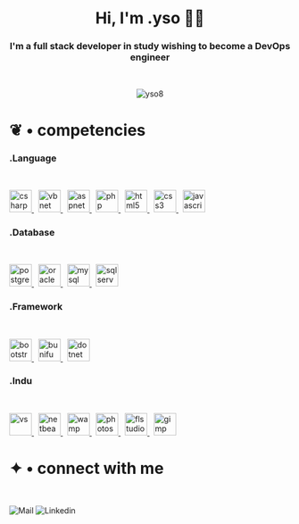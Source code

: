 <h1 align="center">Hi, I'm .yso 👨‍🎓</h1>
<h3 align="center">I'm a full stack developer in study wishing to become a DevOps engineer</h3>
<br>

<p align="middle"> 
<img src="https://komarev.com/ghpvc/?username=yso8&label=.Views&color=736751&style=flat" alt="yso8" /> 
</p>

<h1 align="left">❦ • competencies</h1>

<h3 align="left">.Language</h3>
<br>
<p align="left"> 

<a href="https://www.w3schools.com/cs/" target="_blank" rel="noreferrer"> 
<img src="https://i.ibb.co/5GZg2p0/c-sharp.png" alt="csharp" width="40" height="40"/> 
</a>
&nbsp;
<a href="https://fr.wikipedia.org/wiki/Visual_Basic_.NET" target="_blank" rel="noreferrer"> 
<img src="https://i.ibb.co/yNVW5wh/vbnet.png" alt="vbnet" width="40" height="40"/> 
</a>
&nbsp;
<a href="https://dotnet.microsoft.com/en-us/apps/aspnet" target="_blank" rel="noreferrer"> 
<img src="https://i.ibb.co/yfMGDhb/8a249700-64a4-11eb-9041-075beefc335c.png" alt="aspnet" width="40" height="40"/> 
</a>
&nbsp;
<a href="https://www.php.net" target="_blank" rel="noreferrer"> 
<img src="https://i.ibb.co/CMs7gmW/php-logo-100px.png" alt="php" width="40" height="40"/> 
</a>
&nbsp; 
<a href="https://www.w3.org/html/" target="_blank" rel="noreferrer"> 
<img src="https://i.ibb.co/x57t693/html-5-48px.png" alt="html5" width="40" height="40"/> 
</a>
&nbsp; 
<a href="https://www.w3schools.com/css/" target="_blank" rel="noreferrer"> 
<img src="https://i.ibb.co/F5WsZRt/css3-100px.png" alt="css3" width="40" height="40"/> 
</a>
&nbsp;
<a href="https://developer.mozilla.org/en-US/docs/Web/JavaScript" target="_blank" rel="noreferrer"> 
<img src="https://i.ibb.co/ypwngTs/javascript-100px.png" alt="javascript" width="40" height="40"/> 
</a>
</p>

<h3 align="left">.Database</h3>
<br>
<p align="left">
<a href="https://www.postgresql.org" target="_blank" rel="noreferrer"> 
<img src="https://i.ibb.co/hfGZ7nW/postgresql-100px.png" alt="postgresql" width="40" height="40"/> 
</a>
&nbsp; 
<a href="https://www.oracle.com/" target="_blank" rel="noreferrer"> 
<img src="https://i.ibb.co/RzMMrXG/oracle-logo-64px.png" alt="oracle" width="40" height="40"/> 
</a>
&nbsp; 
<a href="https://www.mysql.com/" target="_blank" rel="noreferrer"> 
<img src="https://i.ibb.co/TtF16qB/My-SQL-Logo-48px.png" alt="mysql" width="40" height="40"/> 
</a>
&nbsp; 
<a href="https://www.microsoft.com/en-us/sql-server" target="_blank" rel="noreferrer"> 
<img src="https://i.ibb.co/JQh6BHk/004741d0cd8e7face0e44392387ac18c.png" alt="sqlserver" width="40" height="40"/> 
</a>
</p>

<h3 align="left">.Framework</h3>
<br>
<p align="left">
<a href="https://getbootstrap.com" target="_blank" rel="noreferrer"> 
<img src="https://i.ibb.co/LhjQMX0/bootstrap-64px.png" alt="bootstrap" width="40" height="40"/> 
</a>
&nbsp;
<a href="https://bunifuframework.com/" target="_blank" rel="noreferrer">
<img src="https://i.ibb.co/7JZJhhZ/logo-thumb.png" alt="bunifu" width="40" height="40">
</a>
&nbsp;
<a href="https://dotnet.microsoft.com/" target="_blank" rel="noreferrer"> 
<img src="https://i.ibb.co/4RMVTyz/NET-Core-Logo-svg.png" alt="dotnet" width="40" height="40"/> 
</a>
</p>

<h3 align="left">.Indu</h3>
<br>
<p align="left">
<a href="https://visualstudio.microsoft.com/fr/" target="_blank" rel="noreferrer"> 
<img src="https://i.ibb.co/RSJLvmT/Visual-Studio-100px.png" alt="vs" width="40" height="40"/> 
</a>
&nbsp;
<a href="https://netbeans.apache.org/" target="_blank" rel="noreferrer"> 
<img src="https://i.ibb.co/CJzfwzf/netbeans-64px.png" alt="netbeans" width="40" height="40"/> 
</a>
&nbsp;
<a href="https://www.wampserver.com/" target="_blank" rel="noreferrer"> 
<img src="https://i.ibb.co/s2WWn9P/Wamp-Server-logo.png" alt="wamp" width="40" height="40"/> 
</a>
&nbsp;
<a href="https://www.photoshop.com/en" target="_blank" rel="noreferrer"> 
<img src="https://i.ibb.co/djw7bB5/adobe-photoshop-52px.png" alt="photoshop" width="40" height="40"/> 
</a>
&nbsp;
<a href="https://www.image-line.com/" target="_blank" rel="noreferrer"> 
<img src="https://i.ibb.co/brBFTQ4/fl-studio-64px.png" alt="flstudio" width="40" height="40"/> 
</a>
&nbsp;
<a href="https://www.gimp.org/" target="_blank" rel="noreferrer"> 
<img src="https://i.ibb.co/kgwHJfP/gimp-100px.png" alt="gimp" width="40" height="40"/> 
</a>
</p>

<h1 align="left">✦ • connect with me</h1>

<br>
<p align="left">
<img alt="Mail" src="https://img.shields.io/badge/Gmail-D14836?style=for-the-badge&logo=gmail&logoColor=white" href="mailto:baptisteguillaumepro@gmail.com" />
<img alt="Linkedin" src="https://img.shields.io/badge/LinkedIn-0077B5?style=for-the-badge&logo=linkedin&logoColor=white" href="www.linkedin.com/in/baptiste-dev"/>
</p>



